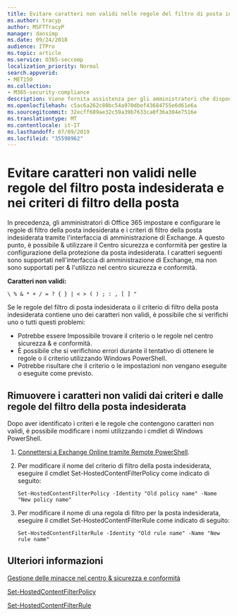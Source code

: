 ```yaml
---
title: Evitare caratteri non validi nelle regole del filtro di posta indesiderata e nel criterio filtro posta indesiderata
ms.author: tracyp
author: MSFTTracyP
manager: dansimp
ms.date: 09/24/2018
audience: ITPro
ms.topic: article
ms.service: O365-seccomp
localization_priority: Normal
search.appverid:
- MET150
ms.collection:
- M365-security-compliance
description: Viene fornita assistenza per gli amministratori che dispongono di caratteri non validi nella configurazione di protezione da posta indesiderata e vengono eseguiti in &amp; problemi quando si tenta di utilizzare il Centro sicurezza e conformità.
ms.openlocfilehash: c5ac6a262c80bc54a970dbef43684755e6d61e6a
ms.sourcegitcommit: 32ecff689ae32c59a39b7633ca0f36a304e7516e
ms.translationtype: MT
ms.contentlocale: it-IT
ms.lasthandoff: 07/09/2019
ms.locfileid: "35598962"
---
```

# <a name="avoid-invalid-characters-in-your-spam-filter-rules-and-spam-filter-policy"></a>Evitare caratteri non validi nelle regole del filtro posta indesiderata e nei criteri di filtro della posta 

In precedenza, gli amministratori di Office 365 impostare e configurare le regole di filtro della posta indesiderata e i criteri di filtro della posta indesiderata tramite l'interfaccia di amministrazione di Exchange. A questo punto, è possibile &amp; utilizzare il Centro sicurezza e conformità per gestire la configurazione della protezione da posta indesiderata. I caratteri seguenti sono supportati nell'interfaccia di amministrazione di Exchange, ma non sono supportati per &amp; l'utilizzo nel centro sicurezza e conformità.  

**Caratteri non validi:**
  
```\ % & * + / = ? { } | < > ( ) ; : , [ ] "```

Se le regole del filtro di posta indesiderata o il criterio di filtro della posta indesiderata contiene uno dei caratteri non validi, è possibile che si verifichi uno o tutti questi problemi:
- Potrebbe essere Impossibile trovare il criterio o le regole nel centro sicurezza &amp; e conformità.
- È possibile che si verifichino errori durante il tentativo di ottenere le regole o il criterio utilizzando Windows PowerShell.
- Potrebbe risultare che il criterio o le impostazioni non vengano eseguite o eseguite come previsto.

## <a name="remove-the-invalid-characters-from-the-spam-filter-policy-and-rules"></a>Rimuovere i caratteri non validi dai criteri e dalle regole del filtro della posta indesiderata

Dopo aver identificato i criteri e le regole che contengono caratteri non validi, è possibile modificare i nomi utilizzando i cmdlet di Windows PowerShell. 

1. [Connettersi a Exchange Online tramite Remote PowerShell](https://docs.microsoft.com/powershell/exchange/exchange-online/connect-to-exchange-online-powershell/connect-to-exchange-online-powershell?view=exchange-ps).
    
2. Per modificare il nome del criterio di filtro della posta indesiderata, eseguire il cmdlet Set-HostedContentFilterPolicy come indicato di seguito:
    
    ```
    Set-HostedContentFilterPolicy -Identity "Old policy name" -Name "New policy name"
    ```  

3. Per modificare il nome di una regola di filtro per la posta indesiderata, eseguire il cmdlet Set-HostedContentFilterRule come indicato di seguito:
    
    ```
    Set-HostedContentFilterRule -Identity "Old rule name" -Name "New rule name"
    ```  

  
 ## <a name="for-more-information"></a>Ulteriori informazioni

[Gestione delle minacce nel centro &amp; sicurezza e conformità](threat-management.md)
  
[Set-HostedContentFilterPolicy](https://docs.microsoft.com/powershell/module/exchange/antispam-antimalware/set-hostedcontentfilterpolicy?view=exchange-ps)

[Set-HostedContentFilterRule](https://docs.microsoft.com/powershell/module/exchange/antispam-antimalware/set-hostedcontentfilterrule?view=exchange-ps)
